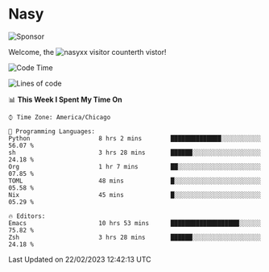# Nasy

<!--
<p align="center">
<img height="200" src="https://github-readme-stats.vercel.app/api?username=nasyxx&count_private=true&show_icons=true&theme=dracula&include_all_commits=true"/>
<img height="200" src="https://github-readme-stats.vercel.app/api/top-langs/?username=nasyxx&theme=dracula&hide=html,jupyter+notebook&count_private=true&show_icons=true"/>
</p>

  
----------------
-->

![Sponsor](https://img.shields.io/static/v1.svg?label=Sponsor&message=%E2%9D%A4&logo=GitHub&style=flat&color=pink)
 
Welcome, the ![nasyxx visitor counter](https://count.getloli.com/get/@nasyxx?theme=rule34)th vistor!
 
<!--START_SECTION:waka-->
![Code Time](http://img.shields.io/badge/Code%20Time-3%2C170%20hrs%2046%20mins-blue)

![Lines of code](https://img.shields.io/badge/From%20Hello%20World%20I%27ve%20Written-6%20Million%20lines%20of%20code-blue)

📊 **This Week I Spent My Time On** 

```text
⌚︎ Time Zone: America/Chicago

💬 Programming Languages: 
Python                   8 hrs 2 mins        ██████████████░░░░░░░░░░░   56.07 % 
sh                       3 hrs 28 mins       ██████░░░░░░░░░░░░░░░░░░░   24.18 % 
Org                      1 hr 7 mins         ██░░░░░░░░░░░░░░░░░░░░░░░   07.85 % 
TOML                     48 mins             █░░░░░░░░░░░░░░░░░░░░░░░░   05.58 % 
Nix                      45 mins             █░░░░░░░░░░░░░░░░░░░░░░░░   05.29 % 

🔥 Editors: 
Emacs                    10 hrs 53 mins      ███████████████████░░░░░░   75.82 % 
Zsh                      3 hrs 28 mins       ██████░░░░░░░░░░░░░░░░░░░   24.18 % 

```


 Last Updated on 22/02/2023 12:42:13 UTC
<!--END_SECTION:waka-->

<!-- ![visitors](https://visitor-badge.laobi.icu/badge?page_id=nasyxx.nasyxx) -->
